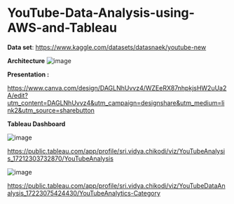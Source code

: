 # YouTube-Data-Analysis-using-AWS-and-Tableau

**Data set**:
https://www.kaggle.com/datasets/datasnaek/youtube-new

**Architecture** 
![image](https://github.com/user-attachments/assets/0d486866-b484-44b9-9f2d-78ea08232d76)



**Presentation :**

https://www.canva.com/design/DAGLNhUvvz4/WZEeRX87nhpkjsHW2uUa2A/edit?utm_content=DAGLNhUvvz4&utm_campaign=designshare&utm_medium=link2&utm_source=sharebutton

**Tableau Dashboard**

![image](https://github.com/user-attachments/assets/4884a850-117c-43bf-9ae2-8ff0174fe6d4)

https://public.tableau.com/app/profile/sri.vidya.chikodi/viz/YouTubeAnalysis_17212303732870/YouTubeAnalysis

![image](https://github.com/user-attachments/assets/8fb35b8a-339e-46bf-b6b1-4a481f106b6a)

https://public.tableau.com/app/profile/sri.vidya.chikodi/viz/YouTubeDataAnalysis_17223075424430/YouTubeAnalytics-Category


